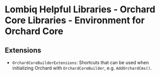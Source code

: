 # Lombiq Helpful Libraries - Orchard Core Libraries - Environment for Orchard Core

## Extensions

- `OrchardCoreBuilderExtensions`: Shortcuts that can be used when initializing Orchard with `OrchardCoreBuilder`, e.g. `AddOrchardCms()`.
